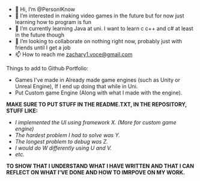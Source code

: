 - 👋 Hi, I’m @PersonIKnow
- 👀 I’m interested in making video games in the future but for now just learning how to program is fun
- 🌱 I’m currently learning Java at uni. I want to learn c c++ and c# at least in the future though
- 💞️ I’m looking to collaborate on nothing right now, probably just with friends until I get a job
- 📫 How to reach me zachary1.voce@gmail.com

Things to add to Github Portfolio:
- Games I've made in Already made game engines (such as Unity or Unreal Engine), If I end up doing that while in Uni.
- Put Custom game Engine (Along with what I made with the engine).

**MAKE SURE TO PUT STUFF IN THE README.TXT, IN THE REPOSITORY, STUFF LIKE:** 
  - *I implemented the UI using framework X. (More for custom game engine)*
  - *The hardest problem I had to solve was Y.*
  - *The longest problem to debug was Z.*
  - *I would do W differently using U and V.*
  - *etc.*

**TO SHOW THAT I UNDERSTAND WHAT I HAVE WRITTEN AND THAT I CAN REFLECT ON WHAT I'VE DONE AND HOW TO IMRPOVE ON MY WORK.**
<!---
PersonIKnow/PersonIKnow is a ✨ special ✨ repository because its `README.md` (this file) appears on your GitHub profile.
You can click the Preview link to take a look at your changes.
--->
